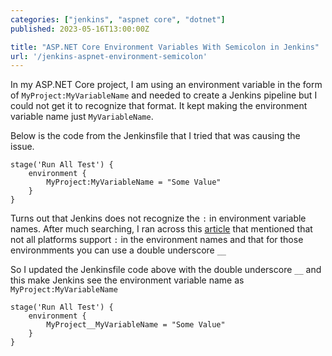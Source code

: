 ```yaml
---
categories: ["jenkins", "aspnet core", "dotnet"]
published: 2023-05-16T13:00:00Z

title: "ASP.NET Core Environment Variables With Semicolon in Jenkins"
url: '/jenkins-aspnet-environment-semicolon'
---
```


In my ASP.NET Core project, I am using an environment variable in the form of `MyProject:MyVariableName` and needed to create a Jenkins pipeline but I could not get it to recognize that format.  It kept making the environment variable name just `MyVariableName`.

Below is the code from the Jenkinsfile that I tried that was causing the issue.

```text
stage('Run All Test') {
    environment {
        MyProject:MyVariableName = "Some Value"
    }
}
```

Turns out that Jenkins does not recognize the `:` in environment variable names.  After much searching,  I ran across this [article](https://learn.microsoft.com/en-us/aspnet/core/fundamentals/configuration/?tabs=basicconfiguration&view=aspnetcore-7.0#non-prefixed-environment-variables) that mentioned that not all platforms support `:` in the environment names and that for those environmments you can use a double underscore `__`

So I updated the Jenkinsfile code above with the double underscore `__` and this make Jenkins see the environment variable name as `MyProject:MyVariableName`

```text
stage('Run All Test') {
    environment {
        MyProject__MyVariableName = "Some Value"
    }
}
```
